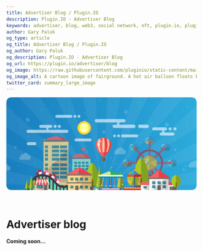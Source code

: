 ```yaml
---
title: Advertiser Blog / Plugin.IO
description: Plugin.IO - Advertiser Blog
keywords: advertiser, blog, web3, social network, nft, plugin.io, pluginio, NEKO, token, cryptocurrency, crypto
author: Gary Paluk
og_type: article
og_title: Advertiser Blog / Plugin.IO
og_author: Gary Paluk
og_description: Plugin.IO - Advertiser Blog
og_url: https://plugin.io/advertiser/blog
og_image: https://raw.githubusercontent.com/pluginio/static-content/main/lang/en/docs/v1/images/header_banner.png
og_image_alt: A cartoon image of fairground. A hot air balloon floats by through an open blue sky
twitter_card: summary_large_image
---
```


![A Plugin.IO branded banner that shows a young woman in front of a vivid blue background.](https://raw.githubusercontent.com/pluginio/static-content/main/lang/en/docs/v1/images/header_banner.png)

<br />

<h1>Advertiser blog</h1>

<h4>Coming soon...</h4>